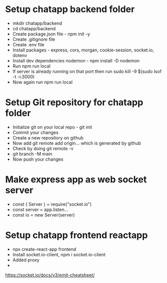 # Setup chatapp backend folder
- mkdir chatapp/backend
- cd chatapp/backend
- Create package.json file - npm init -y
- Create .gitignore file
- Create .env file
- Install packages - express, cors, morgan, cookie-session, socket.io, dotenv
- Install dev dependencies nodemon - npm install -D nodemon
- Run npm run local
- If server is already running on that port then run sudo kill -9 $(sudo lsof -t -i:3000)
- Now again run npm run local

# Setup Git repository for chatapp folder
- Initialize git on your local repo - git init
- Commit your changes
- Create a new repository on github
- Now add git remote add origin... which is generated by github
- Check by doing git remote -v
- git branch -M main
- Now push your changes

# Make express app as web socket server
- const { Server } = require("socket.io")
- const server = app.listen...
- const io = new Server(server)

# Setup chatapp frontend reactapp

- npx create-react-app frontend
- Install socket.io-client, npm i socket.io-client
- Added proxy
- 
https://socket.io/docs/v3/emit-cheatsheet/